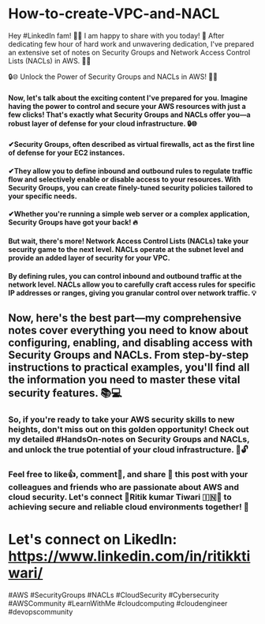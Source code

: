 # How-to-create-VPC-and-NACL

Hey #LinkedIn fam! 👋🏼 I am happy to share with you today! 🎉 After dedicating few hour of hard work and unwavering dedication, I've prepared an extensive set of notes on Security Groups and Network Access Control Lists (NACLs) in AWS. 📝✨

🔒🌐 Unlock the Power of Security Groups and NACLs in AWS! 🚀🔐

#### Now, let's talk about the exciting content I've prepared for you. Imagine having the power to control and secure your AWS resources with just a few clicks! That's exactly what Security Groups and NACLs offer you—a robust layer of defense for your cloud infrastructure. 🔒🌐

#### ✔Security Groups, often described as virtual firewalls, act as the first line of defense for your EC2 instances. 

#### ✔They allow you to define inbound and outbound rules to regulate traffic flow and selectively enable or disable access to your resources. With Security Groups, you can create finely-tuned security policies tailored to your specific needs. 

#### ✔Whether you're running a simple web server or a complex application, Security Groups have got your back! 🔥

#### But wait, there's more! Network Access Control Lists (NACLs) take your security game to the next level. NACLs operate at the subnet level and provide an added layer of security for your VPC. 

#### By defining rules, you can control inbound and outbound traffic at the network level. NACLs allow you to carefully craft access rules for specific IP addresses or ranges, giving you granular control over network traffic. 💡

## Now, here's the best part—my comprehensive notes cover everything you need to know about configuring, enabling, and disabling access with Security Groups and NACLs. From step-by-step instructions to practical examples, you'll find all the information you need to master these vital security features. 📚💻

### So, if you're ready to take your AWS security skills to new heights, don't miss out on this golden opportunity! Check out my detailed #HandsOn-notes on Security Groups and NACLs, and unlock the true potential of your cloud infrastructure. 🚀🔓

### Feel free to like👍, comment💬, and share 📍 this post with your colleagues and friends who are passionate about AWS and cloud security. Let's connect 🔔Ritik kumar Tiwari 🇮🇳🔔 to achieving secure and reliable cloud environments together! 🌟


# Let's connect on LikedIn: https://www.linkedin.com/in/ritikktiwari/

#AWS #SecurityGroups #NACLs #CloudSecurity #Cybersecurity #AWSCommunity #LearnWithMe #cloudcomputing #cloudengineer #devopscommunity 
